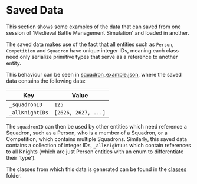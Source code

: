 # Saved Data

This section shows some examples of the data that can saved from one session of 'Medieval Battle Management Simulation' and loaded in another.

The saved data makes use of the fact that all entities such as `Person`, `Competition` and `Squadron` have unique integer IDs, meaning each class need only serialize primitive types that serve as a reference to another entity.

This behaviour can be seen in [squadron_example.json](https://github.com/ThomasDoyle11/medieval_battle_management_sim/blob/master/saved_data/squadron_example.json), where the saved data contains the following data:

| Key | Value |
| --- | --- |
| `_squadronID` | `125` |
| `_allKnightIDs` | `[2626, 2627, ...]` |

The `squadronID` can then be used by other entities which need reference a Squadron, such as a Person, who is a member of a Squadron, or a Competition, which contains multiple Squadrons. Similarly, this saved data contains a collection of integer IDs, `_allKnightIDs` which contain references to all Knights (which are just Person entities with an enum to differentiate their 'type').

The classes from which this data is generated can be found in the [classes](https://github.com/ThomasDoyle11/medieval_battle_management_sim/tree/master/classes) folder.
